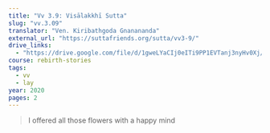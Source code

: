 ```yaml
---
title: "Vv 3.9: Visālakkhī Sutta"
slug: "vv.3.09"
translator: "Ven. Kiribathgoda Gnanananda"
external_url: "https://suttafriends.org/sutta/vv3-9/"
drive_links:
  - "https://drive.google.com/file/d/1gweLYaCIj0eITi9PP1EVTanj3nyHv0Xj/view?usp=drivesdk"
course: rebirth-stories
tags:
  - vv
  - lay
year: 2020
pages: 2
---
```


> I offered all those flowers with a happy mind
